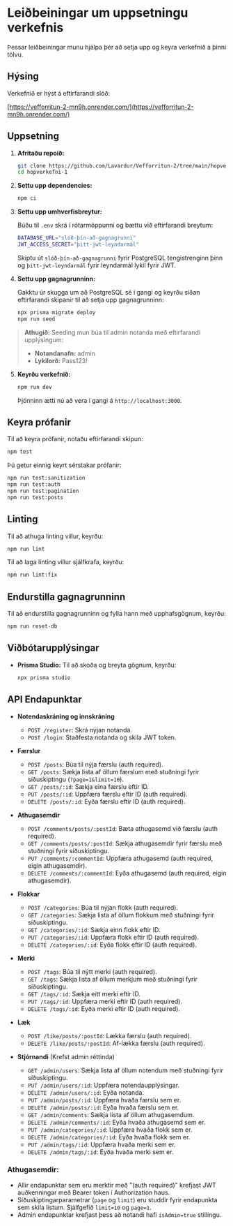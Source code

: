 # Leiðbeiningar um uppsetningu verkefnis

Þessar leiðbeiningar munu hjálpa þér að setja upp og keyra verkefnið á þinni tölvu.

## Hýsing

Verkefnið er hýst á eftirfarandi slóð:

[https://vefforritun-2-mn9h.onrender.com/](https://vefforritun-2-mn9h.onrender.com/)

## Uppsetning

1. **Afritaðu repoið:**

   ```sh
   git clone https://github.com/Lavardur/Vefforritun-2/tree/main/hopverkefni-1.git
   cd hopverkefni-1
   ```

2. **Settu upp dependencies:**

   ```sh
   npm ci
   ```

3. **Settu upp umhverfisbreytur:**

   Búðu til `.env` skrá í rótarmöppunni og bættu við eftirfarandi breytum:

   ```sh
   DATABASE_URL="slóð-þín-að-gagnagrunni"
   JWT_ACCESS_SECRET="þitt-jwt-leyndarmál"
   ```

   Skiptu út `slóð-þín-að-gagnagrunni` fyrir PostgreSQL tengistrenginn þinn og `þitt-jwt-leyndarmál` fyrir leyndarmál lykil fyrir JWT.

4. **Settu upp gagnagrunninn:**

   Gakktu úr skugga um að PostgreSQL sé í gangi og keyrðu síðan eftirfarandi skipanir til að setja upp gagnagrunninn:

   ```sh
   npx prisma migrate deploy
   npm run seed
   ```

  > **Athugið:** Seeding mun búa til admin notanda með eftirfarandi upplýsingum:
  >
  > - **Notandanafn:** admin
  > - **Lykilorð:** Pass123!

5. **Keyrðu verkefnið:**

   ```sh
   npm run dev
   ```

   Þjónninn ætti nú að vera í gangi á `http://localhost:3000`.

## Keyra prófanir

Til að keyra prófanir, notaðu eftirfarandi skipun:

```sh
npm test
```

Þú getur einnig keyrt sérstakar prófanir:

```sh
npm run test:sanitization
npm run test:auth
npm run test:pagination
npm run test:posts
```

## Linting

Til að athuga linting villur, keyrðu:

```sh
npm run lint
```

Til að laga linting villur sjálfkrafa, keyrðu:

```sh
npm run lint:fix
```

## Endurstilla gagnagrunninn

Til að endurstilla gagnagrunninn og fylla hann með upphafsgögnum, keyrðu:

```sh
npm run reset-db
```

## Viðbótarupplýsingar

- **Prisma Studio:** Til að skoða og breyta gögnum, keyrðu:

  ```sh
  npx prisma studio
  ```

## API Endapunktar

- **Notendaskráning og innskráning**
  - `POST /register`: Skrá nýjan notanda.
  - `POST /login`: Staðfesta notanda og skila JWT token.

- **Færslur**
  - `POST /posts`: Búa til nýja færslu (auth required).
  - `GET /posts`: Sækja lista af öllum færslum með stuðningi fyrir síðuskiptingu (`?page=1&limit=10`).
  - `GET /posts/:id`: Sækja eina færslu eftir ID.
  - `PUT /posts/:id`: Uppfæra færslu eftir ID (auth required).
  - `DELETE /posts/:id`: Eyða færslu eftir ID (auth required).

- **Athugasemdir**
  - `POST /comments/posts/:postId`: Bæta athugasemd við færslu (auth required).
  - `GET /comments/posts/:postId`: Sækja athugasemdir fyrir færslu með stuðningi fyrir síðuskiptingu.
  - `PUT /comments/:commentId`: Uppfæra athugasemd (auth required, eigin athugasemdir).
  - `DELETE /comments/:commentId`: Eyða athugasemd (auth required, eigin athugasemdir).

- **Flokkar**
  - `POST /categories`: Búa til nýjan flokk (auth required).
  - `GET /categories`: Sækja lista af öllum flokkum með stuðningi fyrir síðuskiptingu.
  - `GET /categories/:id`: Sækja einn flokk eftir ID.
  - `PUT /categories/:id`: Uppfæra flokk eftir ID (auth required).
  - `DELETE /categories/:id`: Eyða flokk eftir ID (auth required).

- **Merki**
  - `POST /tags`: Búa til nýtt merki (auth required).
  - `GET /tags`: Sækja lista af öllum merkjum með stuðningi fyrir síðuskiptingu.
  - `GET /tags/:id`: Sækja eitt merki eftir ID.
  - `PUT /tags/:id`: Uppfæra merki eftir ID (auth required).
  - `DELETE /tags/:id`: Eyða merki eftir ID (auth required).

- **Læk**
  - `POST /like/posts/:postId`: Lækka færslu (auth required).
  - `DELETE /like/posts/:postId`: Af-lækka færslu (auth required).

- **Stjórnandi** (Krefst admin réttinda)
  - `GET /admin/users`: Sækja lista af öllum notendum með stuðningi fyrir síðuskiptingu.
  - `PUT /admin/users/:id`: Uppfæra notendaupplýsingar.
  - `DELETE /admin/users/:id`: Eyða notanda.
  - `PUT /admin/posts/:id`: Uppfæra hvaða færslu sem er.
  - `DELETE /admin/posts/:id`: Eyða hvaða færslu sem er.
  - `GET /admin/comments`: Sækja lista af öllum athugasemdum.
  - `DELETE /admin/comments/:id`: Eyða hvaða athugasemd sem er.
  - `PUT /admin/categories/:id`: Uppfæra hvaða flokk sem er.
  - `DELETE /admin/categories/:id`: Eyða hvaða flokk sem er.
  - `PUT /admin/tags/:id`: Uppfæra hvaða merki sem er.
  - `DELETE /admin/tags/:id`: Eyða hvaða merki sem er.

### Athugasemdir:

- Allir endapunktar sem eru merktir með "(auth required)" krefjast JWT auðkenningar með Bearer token í Authorization haus.
- Síðuskiptingarparametrar (`page` og `limit`) eru studdir fyrir endapunkta sem skila listum. Sjálfgefið `limit=10` og `page=1`.
- Admin endapunktar krefjast þess að notandi hafi `isAdmin=true` stillingu.
